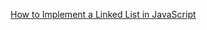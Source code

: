
[How to Implement a Linked List in JavaScript](https://www.freecodecamp.org/news/implementing-a-linked-list-in-javascript)
